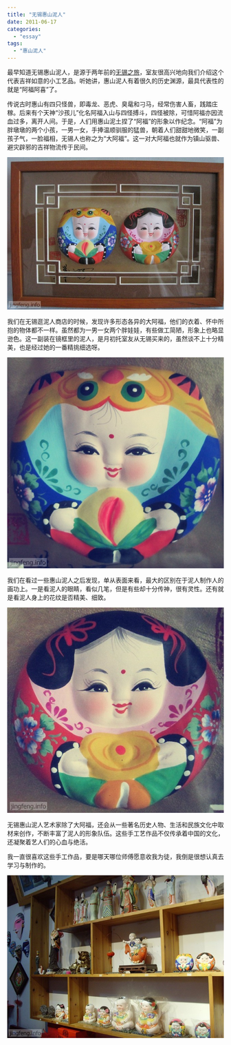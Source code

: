 ```yaml
---
title: "无锡惠山泥人"
date: 2011-06-17
categories: 
  - "essay"
tags: 
  - "惠山泥人"
---
```


最早知道无锡惠山泥人，是源于两年前的[无锡之旅](https://www.jfsay.com/archives/269.html "烟雨濛濛在无锡")，室友很高兴地向我们介绍这个代表吉祥如意的小工艺品。听她讲，惠山泥人有着很久的历史渊源，最具代表性的就是“阿福阿喜”了。

传说古时惠山有四只怪兽，即毒龙、恶虎、臭鼋和刁马，经常伤害人畜，践踏庄稼。后来有个天神“沙孩儿”化名阿福入山与四怪搏斗，四怪被除，可惜阿福亦因流血过多，离开人间。于是，人们用惠山泥土捏了“阿福”的形象以作纪念。“阿福”为胖墩墩的两个小孩，一男一女，手捧温顺驯服的猛兽，朝着人们甜甜地微笑，一副孩子气，一脸福相，无锡人也称之为“大阿福”。这一对大阿福也就作为镇山驱兽、避灾辟邪的吉祥物流传于民间。

![惠山泥人](images/5895260673_beb9724e2d_z.jpg)

我们在无锡逛泥人商店的时候，发现许多形态各异的大阿福，他们的衣着、怀中所抱的物体都不一样。虽然都为一男一女两个胖娃娃，有些做工简陋，形象上也略显逊色。这一副装在镜框里的泥人，是月初托室友从无锡买来的，虽然谈不上十分精美，也是经过她的一番精挑细选呀。

![惠山泥人](images/5895830788_ab8f27777b_z.jpg)

我们在看过一些惠山泥人之后发现，单从表面来看，最大的区别在于泥人制作人的画功上。一是看泥人的眼睛，看似几笔，但是有些却十分传神，很有灵性。还有就是看泥人身上的花纹是否精美、细致。

![惠山泥人](images/5895830528_036d220fd6_z.jpg)

无锡惠山泥人艺术家除了大阿福，还会从一些著名历史人物、生活和民族文化中取材来创作，不断丰富了泥人的形象队伍。这些手工艺作品不仅传承着中国的文化，还凝聚着艺人们的心血与绝活。

我一直很喜欢这些手工作品，要是哪天哪位师傅愿意收我为徒，我倒是很想认真去学习与制作的。

![惠山泥人](images/5895829330_3536e5d738_z.jpg)
